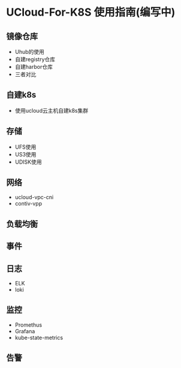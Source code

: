 # UCloud-For-K8S 使用指南(编写中)

## 镜像仓库

* Uhub的使用
* 自建registry仓库
* 自建harbor仓库
* 三者对比

## 自建k8s

* 使用ucloud云主机自建k8s集群

## 存储

* UFS使用
* US3使用
* UDISK使用

## 网络

* ucloud-vpc-cni
* contiv-vpp

## 负载均衡


## 事件


## 日志

* ELK
* loki

## 监控

* Promethus
* Grafana
* kube-state-metrics

## 告警
